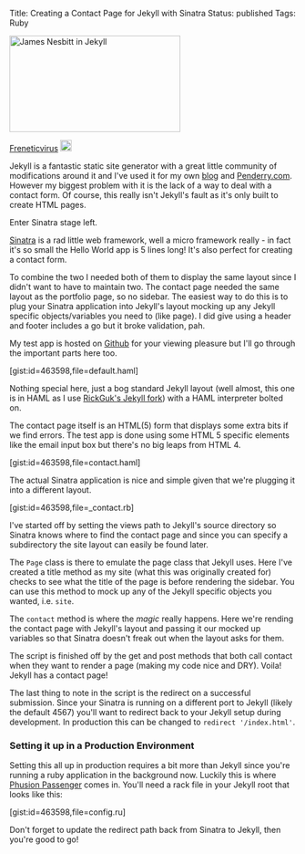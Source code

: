 Title: Creating a Contact Page for Jekyll with Sinatra
Status: published
Tags: Ruby

<div class="right photo">
  <img src="/images/jekyll.jpg" width="300" height="169" title="Jekyll" alt="James Nesbitt in Jekyll">
  <p class="photo">
    <a href="http://thetvdb.com/?tab=artistbanners&amp;id=513">Freneticvirus</a>
    <img class="pull-right mt-5" src="/theme/images/cc.png" style="width:20px;" title="Creative Commons Icon" alt="CC">
  </p>
</div>

Jekyll is a fantastic static site generator with a great little community of modifications around it and I've used it for my own [blog](http://ghickman.co.uk) and [Penderry.com](http://penderry.com). However my biggest problem with it is the lack of a way to deal with a contact form. Of course, this really isn't Jekyll's fault as it's only built to create HTML pages.

Enter Sinatra stage left.

[Sinatra](http://www.sinatrarb.com/) is a rad little web framework, well a micro framework really - in fact it's so small the Hello World app is 5 lines long! It's also perfect for creating a contact form.

To combine the two I needed both of them to display the same layout since I didn't want to have to maintain two. The contact page needed the same layout as the portfolio page, so no sidebar. The easiest way to do this is to plug your Sinatra application into Jekyll's layout mocking up any Jekyll specific objects/variables you need to (like page). I did give using a header and footer includes a go but it broke validation, pah.

My test app is hosted on [Github](http://github.com/ghickman/jekyll_contact) for your viewing pleasure but I'll go through the important parts here too.

[gist:id=463598,file=default.haml]

Nothing special here, just a bog standard Jekyll layout (well almost, this one is in HAML as I use [RickGuk's Jekyll fork](http://github.com/richguk/jekyll)) with a HAML interpreter bolted on.

The contact page itself is an HTML(5) form that displays some extra bits if we find errors. The test app is done using some HTML 5 specific elements like the email input box but there's no big leaps from HTML 4.

[gist:id=463598,file=contact.haml]

The actual Sinatra application is nice and simple given that we're plugging it into a different layout.

[gist:id=463598,file=_contact.rb]

I've started off by setting the views path to Jekyll's source directory so Sinatra knows where to find the contact page and since you can specify a subdirectory the site layout can easily be found later.

The `Page` class is there to emulate the page class that Jekyll uses. Here I've created a title method as my site (what this was originally created for) checks to see what the title of the page is before rendering the sidebar. You can use this method to mock up any of the Jekyll specific objects you wanted, i.e. `site`.

The `contact` method is where the _magic_ really happens. Here we're rending the contact page with Jekyll's layout and passing it our mocked up variables so that Sinatra doesn't freak out when the layout asks for them.

The script is finished off by the get and post methods that both call contact when they want to render a page (making my code nice and DRY). Voila! Jekyll has a contact page!

The last thing to note in the script is the redirect on a successful submission. Since your Sinatra is running on a different port to Jekyll (likely the default 4567) you'll want to redirect back to your Jekyll setup during development. In production this can be changed to `redirect '/index.html'`.

### Setting it up in a Production Environment
Setting this all up in production requires a bit more than Jekyll since you're running a ruby application in the background now. Luckily this is where [Phusion Passenger](http://www.modrails.com/) comes in. You'll need a rack file in your Jekyll root that looks like this:

[gist:id=463598,file=config.ru]

Don't forget to update the redirect path back from Sinatra to Jekyll, then you're good to go!
